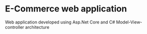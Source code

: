 # E-Commerce web application
Web application developed using Asp.Net Core and C# 
Model-View-controller architecture
